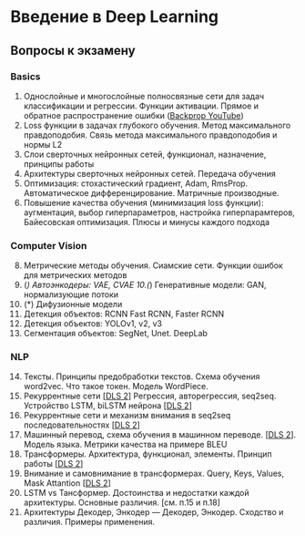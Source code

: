 # Введение в Deep Learning
## Вопросы к экзамену
### Basics
1. Однослойные и многослойные полносвязные сети для задач классификации и регрессии. Функции активации. Прямое и обратное распространение ошибки ([Backprop YouTube](https://youtu.be/bW4dKxtUFpg?si=floVWCWK8KC4_gcv&t=64))
3. Loss функции в задачах глубокого обучения. Метод максимального правдоподобия. Связь метода максимального правдоподобия и нормы L2
4.	Слои сверточных нейронных сетей, функционал, назначение, принципы работы
5.	Архитектуры сверточных нейронных сетей. Передача обучения
6.	Оптимизация: стохастический градиент,  Adam, RmsProp. Автоматическое дифференцирование. Матричные производные. 
7.	Повышение качества обучения (минимизация loss функции): аугментация, выбор гиперпараметров, настройка гиперпарамтеров, Байесовская оптимизация. Плюсы и минусы каждого подхода
### Computer Vision
8. Метрические методы обучения. Сиамские сети. Функции ошибок для метрических методов
9. (*)	Автоэнкодеры: VAE, CVAE
10.(*)	Генеративные модели: GAN, нормализующие потоки
11. (*) 	Дифузионные модели
12.	Детекция объектов: RCNN Fast RCNN, Faster RCNN
13.	Детекция объектов: YOLOv1, v2, v3
14.	Сегментация объектов: SegNet, Unet. DeepLab
### NLP
14. Тексты. Принципы предобработки текстов. Схема обучения word2vec. Что такое токен. Модель WordPiece. 
15.	Рекуррентные сети [[DLS 2](https://youtu.be/3OljkWQ2Uc0?si=jRMaq90_bJXoctgc)] Регрессия, авторегрессия, seq2seq. Устройство LSTM, biLSTM нейрона [[DLS 2](https://youtu.be/2a_7SmTNrJA?si=hQ9no6ir2KLDFpoD)]
16. Рекуррентные сети и механизм внимания в  seq2seq последовательностях [[DLS 2](https://youtu.be/Fki-Xe3CGg8?si=Cne0Vwryo-cn74FH)]
17. Машинный перевод, схема обучения в машинном переводе. [[DLS 2](https://youtu.be/QjpEWRq-Cak?si=u8mfjSCEQ0oWicQB)]. Модель языка.  Метрики качества на примере  BLEU
18. Трансформеры. Архитектура, функционал, элементы. Принцип работы [[DLS 2](https://youtu.be/TBEwpgyoo20?si=wp31J6INJZaHOOPz)]
19. Внимание и самовнимание в трансформерах. Query, Keys, Values, Mask Attantion [[DLS 2](https://youtu.be/tsee8mosj5U?si=5-UbUtrUkLDCYLil)]
20. LSTM vs Тансформер. Достоинства и недостатки каждой архитектуры. Основные различия. [см. п.15 и п.18]
21. Архитектуры Декодер, Энкодер — Декодер, Энкодер. Сходство и различия. Примеры применения.
